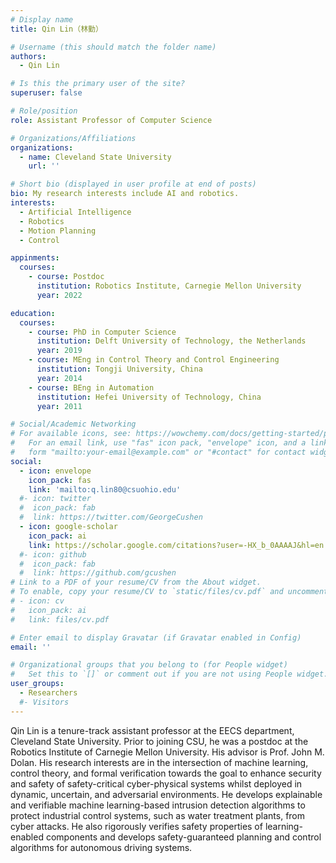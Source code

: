```yaml
---
# Display name
title: Qin Lin（林勤）

# Username (this should match the folder name)
authors:
  - Qin Lin

# Is this the primary user of the site?
superuser: false

# Role/position
role: Assistant Professor of Computer Science

# Organizations/Affiliations
organizations:
  - name: Cleveland State University
    url: ''

# Short bio (displayed in user profile at end of posts)
bio: My research interests include AI and robotics.
interests:
  - Artificial Intelligence
  - Robotics
  - Motion Planning
  - Control

appinments:
  courses:
    - course: Postdoc
      institution: Robotics Institute, Carnegie Mellon University
      year: 2022

education:
  courses:
    - course: PhD in Computer Science
      institution: Delft University of Technology, the Netherlands
      year: 2019
    - course: MEng in Control Theory and Control Engineering
      institution: Tongji University, China
      year: 2014
    - course: BEng in Automation
      institution: Hefei University of Technology, China
      year: 2011

# Social/Academic Networking
# For available icons, see: https://wowchemy.com/docs/getting-started/page-builder/#icons
#   For an email link, use "fas" icon pack, "envelope" icon, and a link in the
#   form "mailto:your-email@example.com" or "#contact" for contact widget.
social:
  - icon: envelope
    icon_pack: fas
    link: 'mailto:q.lin80@csuohio.edu'
  #- icon: twitter
  #  icon_pack: fab
  #  link: https://twitter.com/GeorgeCushen
  - icon: google-scholar
    icon_pack: ai
    link: https://scholar.google.com/citations?user=-HX_b_0AAAAJ&hl=en
  #- icon: github
  #  icon_pack: fab
  #  link: https://github.com/gcushen
# Link to a PDF of your resume/CV from the About widget.
# To enable, copy your resume/CV to `static/files/cv.pdf` and uncomment the lines below.
# - icon: cv
#   icon_pack: ai
#   link: files/cv.pdf

# Enter email to display Gravatar (if Gravatar enabled in Config)
email: ''

# Organizational groups that you belong to (for People widget)
#   Set this to `[]` or comment out if you are not using People widget.
user_groups:
  - Researchers
  #- Visitors
---
```


Qin Lin is a tenure-track assistant professor at the EECS department, Cleveland State University. Prior to joining CSU, he was a postdoc at the Robotics Institute of Carnegie Mellon University. His advisor is Prof. John M. Dolan. His research interests are in the intersection of machine learning, control theory, and formal verification towards the goal to enhance security and safety of safety-critical cyber-physical systems whilst deployed in dynamic, uncertain, and adversarial environments. He develops explainable and verifiable machine learning-based intrusion detection algorithms to protect industrial control systems, such as water treatment plants, from cyber attacks. He also rigorously verifies safety properties of learning-enabled components and develops safety-guaranteed planning and control algorithms for autonomous driving systems.
